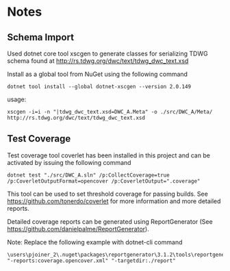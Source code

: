 # Notes

## Schema Import

Used dotnet core tool xscgen to generate classes for serializing TDWG schema found at
http://rs.tdwg.org/dwc/text/tdwg_dwc_text.xsd

Install as a global tool from NuGet using the following command
```
dotnet tool install --global dotnet-xscgen --version 2.0.149
```
usage:
```
xscgen -i=i -n "|tdwg_dwc_text.xsd=DWC_A.Meta" -o ./src/DWC_A/Meta/ http://rs.tdwg.org/dwc/text/tdwg_dwc_text.xsd
```

## Test Coverage

Test coverage tool coverlet has been installed in this project and can be activated by issuing the following command
```
dotnet test "./src/DWC_A.sln" /p:CollectCoverage=true /p:CoverletOutputFormat=opencover /p:CoverletOutput=".coverage"
```
This tool can be used to set threshold coverage for passing builds.  See https://github.com/tonerdo/coverlet for more information and more detailed reports.

Detailed coverage reports can be generated using ReportGenerator (See https://github.com/danielpalme/ReportGenerator).

Note: Replace the following example with dotnet-cli command
```
\users\pjoiner_2\.nuget\packages\reportgenerator\3.1.2\tools\reportgenerator.exe "-reports:coverage.opencover.xml" "-targetdir:./report"
```